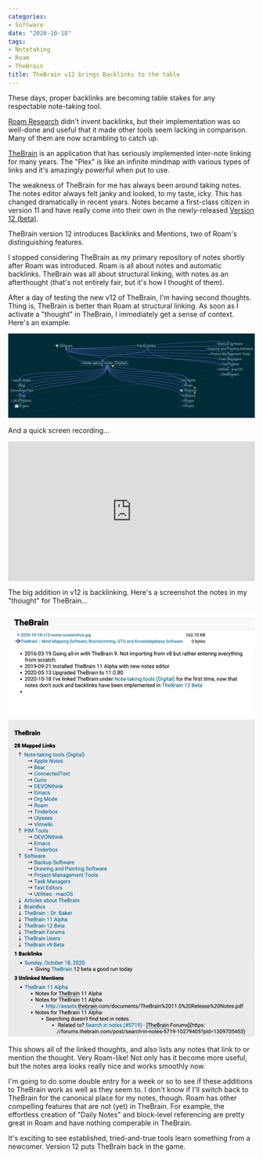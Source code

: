 ```yaml
---
categories:
- Software
date: "2020-10-18"
tags:
- Notetaking
- Roam
- TheBrain
title: TheBrain v12 brings Backlinks to the table
---
```


These days, proper backlinks are becoming table stakes for any respectable note-taking tool.

[Roam Research](https://roamresearch.com) didn't invent backlinks, but their implementation was so well-done and useful that it made other tools seem lacking in comparison. Many of them are now scrambling to catch up.

[TheBrain](https://thebrain.com) is an application that has seriously implemented inter-note linking for many years. The "Plex" is like an infinite mindmap with various types of links and it's amazingly powerful when put to use.

The weakness of TheBrain for me has always been around taking notes. The notes editor always felt janky and looked, to my taste, icky. This has changed dramatically in recent years. Notes became a first-class citizen in version 11 and have really come into their own in the newly-released [Version 12 (beta)](https://www.thebrain.com/blog/version-12-beta).

TheBrain version 12 introduces Backlinks and Mentions, two of Roam's distinguishing features.

I stopped considering TheBrain as my primary repository of notes shortly after Roam was introduced. Roam is all about notes and automatic backlinks. TheBrain was all about structural linking, with notes as an afterthought (that's not entirely fair, but it's how I thought of them).

After a day of testing the new v12 of TheBrain, I'm having second thoughts. Thing is, TheBrain is better than Roam at structural linking. As soon as I activate a "thought" in TheBrain, I immediately get a sense of context. Here's an example:

![brain-screenshot](brain-screenshot.jpg)

And a quick screen recording...

<div style="position: relative; padding-bottom: 56.514913657770805%; height: 0;"><iframe src="https://www.loom.com/embed/37e2b07d6aa74429b822b154c8b930e4" frameborder="0" webkitallowfullscreen mozallowfullscreen allowfullscreen style="position: absolute; top: 0; left: 0; width: 100%; height: 100%;"></iframe></div>

The big addition in v12 is backlinking. Here's a screenshot the notes in my "thought" for TheBrain...

![Notes](notes.jpg)

This shows all of the linked thoughts, and also lists any notes that link to or mention the thought. Very Roam-like! Not only has it become more useful, but the notes area looks really nice and works smoothly now.

I'm going to do some double entry for a week or so to see if these additions to TheBrain work as well as they seem to. I don't know if I'll switch back to TheBrain for the canonical place for my notes, though. Roam has other compelling features that are not (yet) in TheBrain. For example, the effortless creation of "Daily Notes" and block-level referencing are pretty great in Roam and have nothing comperable in TheBrain. 

 It's exciting to see established, tried-and-true tools learn something from a newcomer. Version 12 puts TheBrain back in the game.